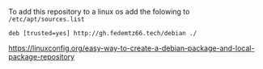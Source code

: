 To add this repository to a linux os add the folowing to `/etc/apt/sources.list`
```
deb [trusted=yes] http://gh.fedemtz66.tech/debian ./
```


https://linuxconfig.org/easy-way-to-create-a-debian-package-and-local-package-repository
